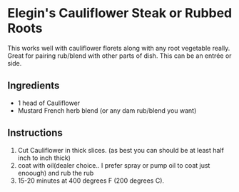 # Elegin's Cauliflower Steak or Rubbed Roots

This works well with cauliflower florets along with any root vegetable
really. Great for pairing rub/blend with other parts of dish. This can
be an entrée or side.

## Ingredients

- 1 head of Cauliflower
- Mustard French herb blend (or any dam rub/blend you want)

## Instructions

1. Cut Cauliflower in thick slices. (as best you can should be at least
 half inch to inch thick)
2. coat with oil(dealer choice.. I prefer spray or pump oil to coat
 just enoough) and rub the rub
3. 15-20 minutes at 400 degrees F (200 degrees C).
